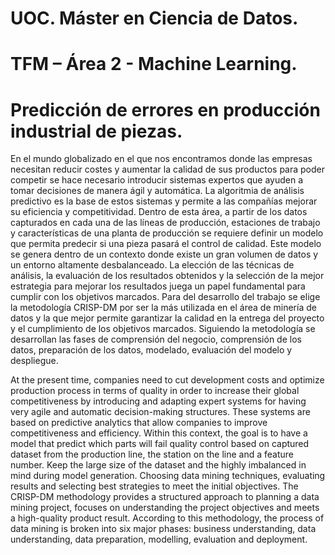 # UOC. Máster en Ciencia de Datos. 

# TFM – Área 2 - Machine Learning. 

# Predicción de errores en producción industrial de piezas.


En el mundo globalizado en el que nos encontramos donde las empresas necesitan reducir costes y aumentar la calidad de sus productos para poder competir se hace necesario introducir sistemas expertos que ayuden a tomar decisiones de manera ágil y automática. La algoritmia de análisis predictivo es la base de estos sistemas y permite a las compañías mejorar su eficiencia y competitividad.
Dentro de esta área, a partir de los datos capturados en cada una de las líneas de producción, estaciones de trabajo y características de una planta de producción se requiere definir un modelo que permita predecir si una pieza pasará el control de calidad. 
Este modelo se genera dentro de un contexto donde existe un gran volumen de datos y un entorno altamente desbalanceado. La elección de las técnicas de análisis, la evaluación de los resultados obtenidos y la selección de la mejor estrategia para mejorar los resultados juega un papel fundamental para cumplir con los objetivos marcados.
Para del desarrollo del trabajo se elige la metodología CRISP-DM por ser la más utilizada en el área de minería de datos y la que mejor permite garantizar la calidad en la entrega del proyecto y el cumplimiento de los objetivos marcados.
Siguiendo la metodología se desarrollan las fases de comprensión del negocio, comprensión de los datos, preparación de los datos, modelado, evaluación del modelo y despliegue.


At the present time, companies need to cut development costs and optimize production process in terms of quality in order to increase their global competitiveness by introducing and adapting expert systems for having very agile and automatic decision-making structures. These systems are based on predictive analytics that allow companies to improve competitiveness and efficiency.
Within this context, the goal is to have a model that predict which parts will fail quality control based on captured dataset from the production line, the station on the line and a feature number.
Keep the large size of the dataset and the highly imbalanced in mind during model generation. Choosing data mining techniques, evaluating results and selecting best strategies to meet the initial objectives.
The CRISP-DM methodology provides a structured approach to planning a data mining project, focuses on understanding the project objectives and meets a high-quality product result.
According to this methodology, the process of data mining is broken into six major phases: business understanding, data understanding, data preparation, modelling, evaluation and deployment.

